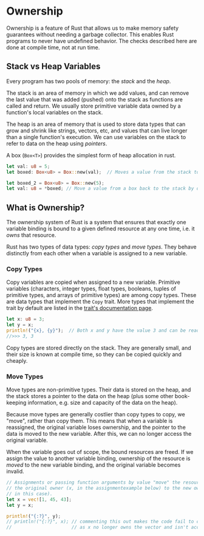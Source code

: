 # Ownership

Ownership is a feature of Rust that allows us to make memory safety guarantees
without needing a garbage collector. This enables Rust programs to never have
undefined behavior. The checks described here are done at compile time, not at
run time.

## Stack vs Heap Variables

Every program has two pools of memory: the *stack* and the *heap*.

The stack is an area of memory in which we add values, and can remove the last
value that was added (pushed) onto the stack as functions are called and return. 
We usually store primitive variable data owned by a function's local variables
on the stack.

The heap is an area of memory that is used to store data types that can grow and
shrink like strings, vectors, etc, and values that can live longer than a single
function's execution. We can use variables on the stack to refer to data on the
heap using *pointers*.

A box (`Box<T>`) provides the simplest form of heap allocation in rust.

```rust
let val: u8 = 5;
let boxed: Box<u8> = Box::new(val);  // Moves a value from the stack to the heap

let boxed_2 = Box<u8> = Box::new(5);
let val: u8 = *boxed; // Move a value from a box back to the stack by dereferencing.
```

## What is Ownership?

The ownership system of Rust is a system that ensures that exactly one variable
binding is bound to a given defined resource at any one time, i.e. it *owns*
that resource.

Rust has two types of data types: *copy types* and *move types*. They behave 
distinctly from each other when a variable is assigned to a new variable.

### Copy Types

Copy variables are copied when assigned to a new variable. Primitive variables
(characters, integer types, float types, booleans, tuples of primitive types, 
and arrays of primitive types) are among copy types. These are data types that 
implement the `Copy` trait. More types that implement the trait by default are 
listed in the [trait's documentation page](
https://doc.rust-lang.org/std/marker/trait.Copy.html).

```rust
let x: u8 = 3;
let y = x;
println!("{x}, {y}");  // Both x and y have the value 3 and can be read.
//>>> 3, 3
```

Copy types are stored directly on the stack. They are generally small, and their
size is known at compile time, so they can be copied quickly and cheaply.

### Move Types

Move types are non-primitive types. Their data is stored on the heap, and the
stack stores a pointer to the data on the heap (plus some other book-keeping
information, e.g. size and capacity of the data on the heap).

Because move types are generally costlier than copy types to copy, we "move",
rather than copy them. This means that when a variable is reassigned, the
original variable loses ownership, and the pointer to the data is moved to the
new variable. After this, we can no longer access the original variable.

When the variable goes out of scope, the bound resources are freed. If we assign
the value to another variable binding, ownership of the resource is *moved* to
the new variable binding, and the original variable becomes invalid.

```rust
// Assignments or passing function arguments by value "move" the resource from 
// the original owner (x, in the assignmentexample below) to the new owner (y,
// in this case).
let x = vec![1, 45, 43];
let y = x;

println!("{:?}", y);
// println!("{:?}", x); // commenting this out makes the code fail to compile, 
//                      // as x no longer owns the vector and isn't accessible.
```